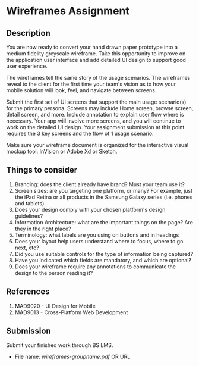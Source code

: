 # Wireframes Assignment

## Description

You are now ready to convert your hand drawn paper prototype into a medium fidelity greyscale wireframe. Take this opportunity to improve on the application user interface and add detailed UI design to support good user experience. 

The wireframes tell the same story of the usage scenarios. The wireframes reveal to the client for the first time your team's vision as to how your mobile solution will look, feel, and navigate between screens.

Submit the first set of UI screens that support the main usage scenario(s) for the primary persona.  Screens may include Home screen, browse screen, detail screen, and more. Include annotation to explain user flow where is necessary. Your app will involve more screens, and you will continue to work on the detailed UI design. Your assignment submission at this point requires the 3 key screens and the flow of 1 usage scenario. 

Make sure your wireframe document is organized for the interactive visual mockup tool: InVision or Adobe Xd or Sketch.

## Things to consider

1. Branding: does the client already have brand? Must your team use it?
2. Screen sizes: are you targeting one platform, or many? For example, just the iPad Retina or all products in the Samsung Galaxy series (i.e. phones and tablets)
3. Does your design comply with your chosen platform's design guidelines?
4. Information Architecture: what are the important things on the page? Are they in the right place?
5. Terminology: what labels are you using on buttons and in headings
6. Does your layout help users understand where to focus, where to go next, etc?
7. Did you use suitable controls for the type of information being captured?
8. Have you indicated which fields are mandatory, and which are optional?
9. Does your wireframe require any annotations to communicate the design to the person reading it?

## References

1. MAD9020 - UI Design for Mobile
2. MAD9013 - Cross-Platform Web Development

## Submission

Submit your finished work through BS LMS.
- File name: _wireframes-groupname.pdf_ OR URL 
